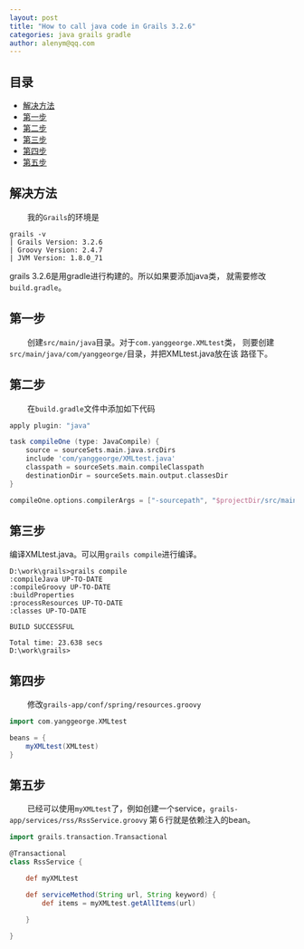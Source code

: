 ```yaml
---
layout: post
title: "How to call java code in Grails 3.2.6"
categories: java grails gradle
author: alenym@qq.com
---
```

## 目录 ##

- [解决方法](#hh0) 
- [第一步](#hh1) 
- [第二步](#hh2) 
- [第三步](#hh3) 
- [第四步](#hh4) 
- [第五步](#hh5) 

## <a name="hh0"></a> 解决方法 ##

&nbsp;
&nbsp;
&nbsp;
&nbsp;
我的`Grails`的环境是
	
	grails -v
	| Grails Version: 3.2.6
	| Groovy Version: 2.4.7
	| JVM Version: 1.8.0_71


grails 3.2.6是用gradle进行构建的。所以如果要添加java类，
就需要修改`build.gradle`。

## <a name="hh1"></a> 第一步 ##


&nbsp;
&nbsp;
&nbsp;
&nbsp;
创建`src/main/java`目录。对于`com.yanggeorge.XMLtest`类，
则要创建`src/main/java/com/yanggeorge/`目录，并把XMLtest.java放在该
路径下。

## <a name="hh2"></a> 第二步 ##


&nbsp;
&nbsp;
&nbsp;
&nbsp;
在`build.gradle`文件中添加如下代码

```groovy
apply plugin: "java"

task compileOne (type: JavaCompile) {
    source = sourceSets.main.java.srcDirs
    include 'com/yanggeorge/XMLtest.java'
    classpath = sourceSets.main.compileClasspath
    destinationDir = sourceSets.main.output.classesDir
}

compileOne.options.compilerArgs = ["-sourcepath", "$projectDir/src/main/java"]
```

## <a name="hh3"></a> 第三步 ##

编译XMLtest.java。可以用`grails compile`进行编译。

	D:\work\grails>grails compile
	:compileJava UP-TO-DATE
	:compileGroovy UP-TO-DATE
	:buildProperties
	:processResources UP-TO-DATE
	:classes UP-TO-DATE
	
	BUILD SUCCESSFUL
	
	Total time: 23.638 secs
	D:\work\grails>

## <a name="hh4"></a> 第四步 ##


&nbsp;
&nbsp;
&nbsp;
&nbsp;
修改`grails-app/conf/spring/resources.groovy`

```groovy
import com.yanggeorge.XMLtest

beans = {
    myXMLtest(XMLtest)
}
```

## <a name="hh5"></a> 第五步 ##

&nbsp;
&nbsp;
&nbsp;
&nbsp;
已经可以使用`myXMLtest`了，例如创建一个service，`grails-app/services/rss/RssService.groovy`
第６行就是依赖注入的bean。
```groovy
import grails.transaction.Transactional

@Transactional
class RssService {

    def myXMLtest

    def serviceMethod(String url, String keyword) {
        def items = myXMLtest.getAllItems(url)

    }

}
```

